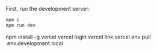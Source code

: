 

First, run the development server:

```bash
npm i 
npm run dev

```
npm install -g vercel
vercel login
vercel link
vercel env pull .env.development.local